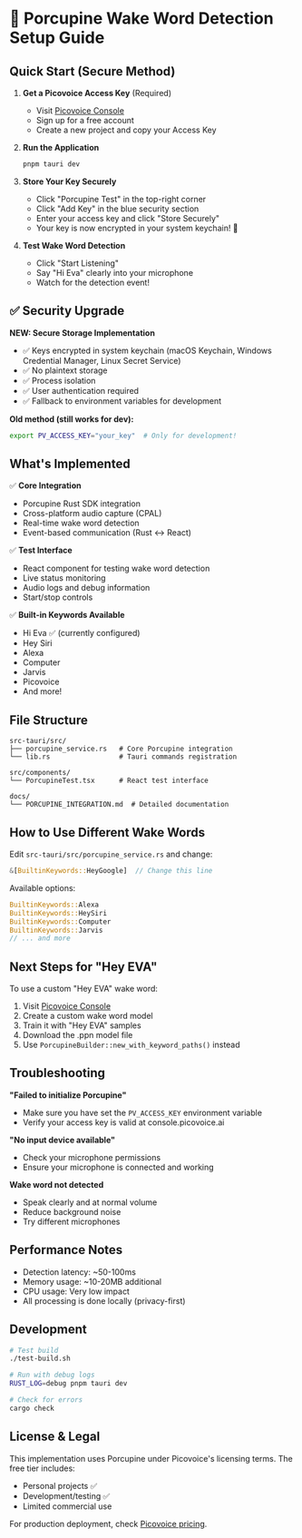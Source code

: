 # 🎤 Porcupine Wake Word Detection Setup Guide

## Quick Start (Secure Method)

1. **Get a Picovoice Access Key** (Required)

   - Visit [Picovoice Console](https://console.picovoice.ai/)
   - Sign up for a free account
   - Create a new project and copy your Access Key

2. **Run the Application**

   ```bash
   pnpm tauri dev
   ```

3. **Store Your Key Securely**

   - Click "Porcupine Test" in the top-right corner
   - Click "Add Key" in the blue security section
   - Enter your access key and click "Store Securely"
   - Your key is now encrypted in your system keychain! 🔐

4. **Test Wake Word Detection**
   - Click "Start Listening"
   - Say "Hi Eva" clearly into your microphone
   - Watch for the detection event!

## ✅ Security Upgrade

**NEW: Secure Storage Implementation**

- ✅ Keys encrypted in system keychain (macOS Keychain, Windows Credential Manager, Linux Secret Service)
- ✅ No plaintext storage
- ✅ Process isolation
- ✅ User authentication required
- ✅ Fallback to environment variables for development

**Old method (still works for dev):**

```bash
export PV_ACCESS_KEY="your_key"  # Only for development!
```

## What's Implemented

✅ **Core Integration**

- Porcupine Rust SDK integration
- Cross-platform audio capture (CPAL)
- Real-time wake word detection
- Event-based communication (Rust ↔ React)

✅ **Test Interface**

- React component for testing wake word detection
- Live status monitoring
- Audio logs and debug information
- Start/stop controls

✅ **Built-in Keywords Available**

- Hi Eva ✅ (currently configured)
- Hey Siri
- Alexa
- Computer
- Jarvis
- Picovoice
- And more!

## File Structure

```
src-tauri/src/
├── porcupine_service.rs   # Core Porcupine integration
└── lib.rs                 # Tauri commands registration

src/components/
└── PorcupineTest.tsx      # React test interface

docs/
└── PORCUPINE_INTEGRATION.md  # Detailed documentation
```

## How to Use Different Wake Words

Edit `src-tauri/src/porcupine_service.rs` and change:

```rust
&[BuiltinKeywords::HeyGoogle]  // Change this line
```

Available options:

```rust
BuiltinKeywords::Alexa
BuiltinKeywords::HeySiri
BuiltinKeywords::Computer
BuiltinKeywords::Jarvis
// ... and more
```

## Next Steps for "Hey EVA"

To use a custom "Hey EVA" wake word:

1. Visit [Picovoice Console](https://console.picovoice.ai/)
2. Create a custom wake word model
3. Train it with "Hey EVA" samples
4. Download the .ppn model file
5. Use `PorcupineBuilder::new_with_keyword_paths()` instead

## Troubleshooting

**"Failed to initialize Porcupine"**

- Make sure you have set the `PV_ACCESS_KEY` environment variable
- Verify your access key is valid at console.picovoice.ai

**"No input device available"**

- Check your microphone permissions
- Ensure your microphone is connected and working

**Wake word not detected**

- Speak clearly and at normal volume
- Reduce background noise
- Try different microphones

## Performance Notes

- Detection latency: ~50-100ms
- Memory usage: ~10-20MB additional
- CPU usage: Very low impact
- All processing is done locally (privacy-first)

## Development

```bash
# Test build
./test-build.sh

# Run with debug logs
RUST_LOG=debug pnpm tauri dev

# Check for errors
cargo check
```

## License & Legal

This implementation uses Porcupine under Picovoice's licensing terms. The free tier includes:

- Personal projects ✅
- Development/testing ✅
- Limited commercial use

For production deployment, check [Picovoice pricing](https://picovoice.ai/pricing/).
